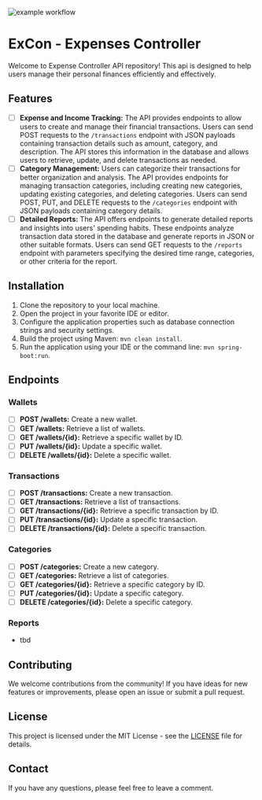 ![example workflow](https://github.com/fergueiredo/excon-api/actions/workflows/maven.yml/badge.svg)

# ExCon - Expenses Controller

Welcome to Expense Controller API repository! This api is designed to help users manage their personal finances efficiently and effectively.

## Features

- [ ] **Expense and Income Tracking:** The API provides endpoints to allow users to create and manage their financial 
transactions. Users can send POST requests to the `/transactions` endpoint with JSON payloads containing transaction 
details such as amount, category, and description. The API stores this information in the database and allows users 
to retrieve, update, and delete transactions as needed.
- [ ] **Category Management:** Users can categorize their transactions for better organization and analysis. The API 
provides endpoints for managing transaction categories, including creating new categories, updating existing 
categories, and deleting categories. Users can send POST, PUT, and DELETE requests to the `/categories` endpoint with 
JSON payloads containing category details.
- [ ] **Detailed Reports:** The API offers endpoints to generate detailed reports and insights into users' spending 
habits. These endpoints analyze transaction data stored in the database and generate reports in JSON or other suitable 
formats. Users can send GET requests to the `/reports` endpoint with parameters specifying the desired time range, 
categories, or other criteria for the report.

## Installation

1. Clone the repository to your local machine.
2. Open the project in your favorite IDE or editor.
3. Configure the application properties such as database connection strings and security settings.
4. Build the project using Maven: `mvn clean install`.
5. Run the application using your IDE or the command line: `mvn spring-boot:run`.

## Endpoints

### Wallets
- [ ] **POST /wallets:** Create a new wallet.
- [ ] **GET /wallets:** Retrieve a list of wallets.
- [ ] **GET /wallets/{id}:** Retrieve a specific wallet by ID.
- [ ] **PUT /wallets/{id}:** Update a specific wallet.
- [ ] **DELETE /wallets/{id}:** Delete a specific wallet.

### Transactions
- [ ] **POST /transactions:** Create a new transaction.
- [ ] **GET /transactions:** Retrieve a list of transactions.
- [ ] **GET /transactions/{id}:** Retrieve a specific transaction by ID.
- [ ] **PUT /transactions/{id}:** Update a specific transaction.
- [ ] **DELETE /transactions/{id}:** Delete a specific transaction.

### Categories
- [ ] **POST /categories:** Create a new category.
- [ ] **GET /categories:** Retrieve a list of categories.
- [ ] **GET /categories/{id}:** Retrieve a specific category by ID.
- [ ] **PUT /categories/{id}:** Update a specific category.
- [ ] **DELETE /categories/{id}:** Delete a specific category.

### Reports
- tbd

## Contributing

We welcome contributions from the community! If you have ideas for new features or improvements, please open an issue or submit a pull request.

## License

This project is licensed under the MIT License - see the [LICENSE](LICENSE) file for details.

## Contact

If you have any questions, please feel free to leave a comment.
